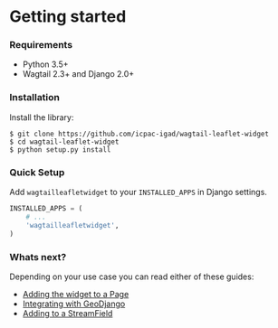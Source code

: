 # Getting started

### Requirements

- Python 3.5+
- Wagtail 2.3+ and Django 2.0+


### Installation

Install the library:

```
$ git clone https://github.com/icpac-igad/wagtail-leaflet-widget
$ cd wagtail-leaflet-widget
$ python setup.py install
```


### Quick Setup

Add `wagtailleafletwidget` to your `INSTALLED_APPS` in Django settings.

```python
INSTALLED_APPS = (
    # ...
    'wagtailleafletwidget',
)
```


### Whats next?

Depending on your use case you can read either of these guides:

- [Adding the widget to a Page](./adding-to-a-page.md)
- [Integrating with GeoDjango](./integrating-with-geodjango.md)
- [Adding to a StreamField](./adding-to-a-streamfield.md)